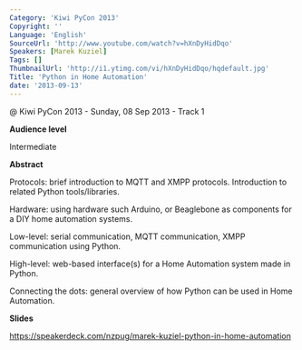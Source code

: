 ```yaml
---
Category: 'Kiwi PyCon 2013'
Copyright: ''
Language: 'English'
SourceUrl: 'http://www.youtube.com/watch?v=hXnDyHidDqo'
Speakers: [Marek Kuziel]
Tags: []
ThumbnailUrl: 'http://i1.ytimg.com/vi/hXnDyHidDqo/hqdefault.jpg'
Title: 'Python in Home Automation'
date: '2013-09-13'
---
```

@ Kiwi PyCon 2013 - Sunday, 08 Sep 2013 - Track 1

**Audience level**

Intermediate

**Abstract**

Protocols: brief introduction to MQTT and XMPP protocols. Introduction to related Python tools/libraries.

Hardware: using hardware such Arduino, or Beaglebone as components for a DIY home automation systems.

Low-level: serial communication, MQTT communication, XMPP communication using Python.

High-level: web-based interface(s) for a Home Automation system made in Python.

Connecting the dots: general overview of how Python can be used in Home Automation.

**Slides**

https://speakerdeck.com/nzpug/marek-kuziel-python-in-home-automation
